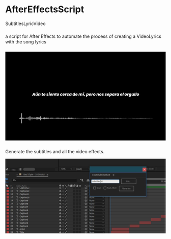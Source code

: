 # AfterEffectsScript
SubtitlesLyricVideo
###

<p align="left">a script for After Effects to automate the process of creating a VideoLyrics with the song lyrics</p>

###

<div align="center">
  <img src="Captura.JPG"  />
</div>

###

<p align="left">Generate the subtitles and all the video effects.</p>

<div align="center">
  <img src="aftereffects.JPG"  />
</div>

###
